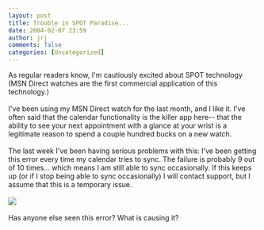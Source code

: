 ```yaml
---
layout: post
title: Trouble in SPOT Paradise...
date: 2004-02-07 23:59
author: jrj
comments: false
categories: [Uncategorized]
---
```

As regular readers know, I'm cautiously excited about SPOT technology (MSN Direct watches are the first commercial application of this technology.)
<br />
<br />I've been using my MSN Direct watch for the last month, and I like it. I've often said that the calendar functionality is the killer app here-- that the ability to see your next appointment with a glance at your wrist is a legitimate reason to spend a couple hundred bucks on a new watch.
<br />
<br />The last week I've been having serious problems with this: I've been getting this error every time my calendar tries to sync. The failure is probably 9 out of 10 times... which means I am still able to sync occasionally. If this keeps up (or if I stop being able to sync occasionally) I will contact support, but I assume that this is a temporary issue.
<br />
<br /><img src="http://www.jrj.org/msnDirectError.gif" />
<br />
<br />Has anyone else seen this error? What is causing it?
